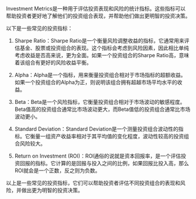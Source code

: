 

Investment Metrics是一种用于评估投资表现和风险的统计指标。这些指标可以帮助投资者更好地了解他们的投资组合表现，并帮助他们做出更明智的投资决策。

以下是一些常见的投资指标：

1. Sharpe Ratio：Sharpe Ratio是一个衡量风险调整收益的指标，它通常用来评估基金、股票或投资组合的表现。这个指标会考虑到风险因素，因此相比单纯考虑收益是否高来说，更为全面。如果一个投资组合的Sharpe Ratio高，意味着该组合有更好的风险收益平衡。

2. Alpha：Alpha是一个指标，用来衡量投资组合相对于市场指标的超额收益。如果一个投资组合的Alpha为正，则说明该组合拥有超越市场平均水平的收益。

3. Beta：Beta是一个风险指标，它衡量投资组合相对于市场波动的敏感程度。Beta值高的投资组合通常比市场波动更大，而Beta值低的投资组合通常比市场波动更小。

4. Standard Deviation：Standard Deviation是一个测量投资组合波动性的指标。它衡量一组资产收益率相对于其平均值的变化程度，波动性较高的投资组合风险较大。

5. Return on Investment (ROI)：ROI通俗的说就是资本回报率，是一个评估投资回报的指标。它计算的是回报与投入之间的比例，如果回报比投入高，那么ROI就会是一个正数，反之则为负数。

以上是一些常见的投资指标，它们可以帮助投资者评估不同投资组合的表现和风险，并做出更为明智的投资决策。